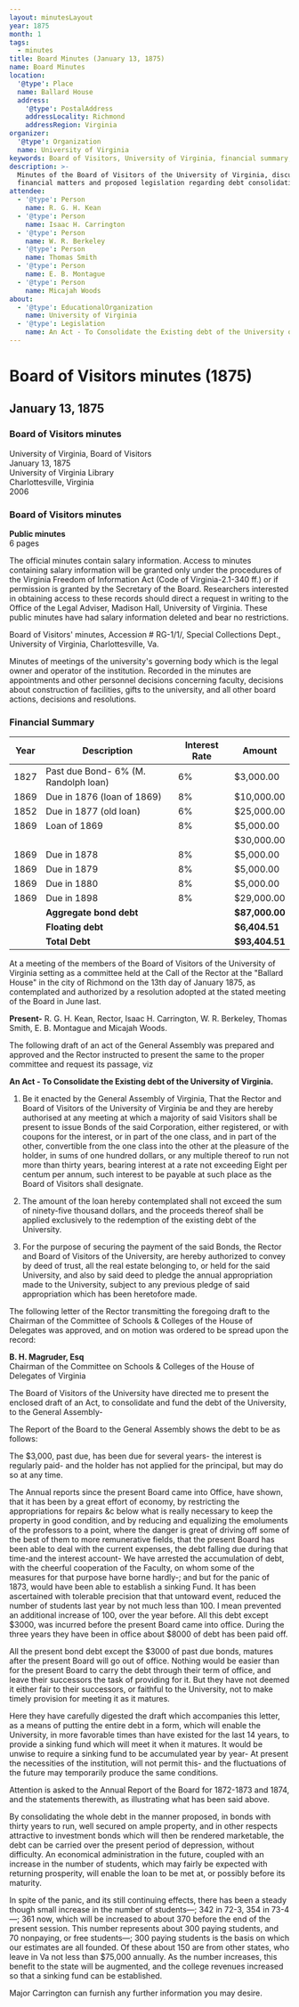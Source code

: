 ```yaml
---
layout: minutesLayout
year: 1875
month: 1
tags:
  - minutes
title: Board Minutes (January 13, 1875)
name: Board Minutes
location:
  '@type': Place
  name: Ballard House
  address:
    '@type': PostalAddress
    addressLocality: Richmond
    addressRegion: Virginia
organizer:
  '@type': Organization
  name: University of Virginia
keywords: Board of Visitors, University of Virginia, financial summary, meeting minutes
description: >-
  Minutes of the Board of Visitors of the University of Virginia, discussing
  financial matters and proposed legislation regarding debt consolidation.
attendee:
  - '@type': Person
    name: R. G. H. Kean
  - '@type': Person
    name: Isaac H. Carrington
  - '@type': Person
    name: W. R. Berkeley
  - '@type': Person
    name: Thomas Smith
  - '@type': Person
    name: E. B. Montague
  - '@type': Person
    name: Micajah Woods
about:
  - '@type': EducationalOrganization
    name: University of Virginia
  - '@type': Legislation
    name: An Act - To Consolidate the Existing debt of the University of Virginia
---
```


<!-- altadded -->
<!-- altadded -->

<!-- llmmeta -->



<!-- llmformatted -->

# Board of Visitors minutes (1875)

## January 13, 1875

### Board of Visitors minutes

University of Virginia, Board of Visitors\
January 13, 1875\
University of Virginia Library\
Charlottesville, Virginia\
2006

### Board of Visitors minutes

**Public minutes**\
6 pages

The official minutes contain salary information. Access to minutes containing salary information will be granted only under the procedures of the Virginia Freedom of Information Act (Code of Virginia-2.1-340 ff.) or if permission is granted by the Secretary of the Board. Researchers interested in obtaining access to these records should direct a request in writing to the Office of the Legal Adviser, Madison Hall, University of Virginia. These public minutes have had salary information deleted and bear no restrictions.

Board of Visitors' minutes, Accession # RG-1/1/, Special Collections Dept., University of Virginia, Charlottesville, Va.

Minutes of meetings of the university's governing body which is the legal owner and operator of the institution. Recorded in the minutes are appointments and other personnel decisions concerning faculty, decisions about construction of facilities, gifts to the university, and all other board actions, decisions and resolutions.

### Financial Summary

| Year | Description                       | Interest Rate | Amount      |
|------|-----------------------------------|---------------|-------------|
| 1827 | Past due Bond- 6% (M. Randolph loan) | 6%            | $3,000.00   |
| 1869 | Due in 1876 (loan of 1869)       | 8%            | $10,000.00  |
| 1852 | Due in 1877 (old loan)           | 6%            | $25,000.00  |
| 1869 | Loan of 1869                     | 8%            | $5,000.00   |
|      |                                   |               | $30,000.00  |
| 1869 | Due in 1878                      | 8%            | $5,000.00   |
| 1869 | Due in 1879                      | 8%            | $5,000.00   |
| 1869 | Due in 1880                      | 8%            | $5,000.00   |
| 1869 | Due in 1898                      | 8%            | $29,000.00  |
|      | **Aggregate bond debt**          |               | **$87,000.00** |
|      | **Floating debt**                |               | **$6,404.51** |
|      | **Total Debt**                   |               | **$93,404.51** |

At a meeting of the members of the Board of Visitors of the University of Virginia setting as a committee held at the Call of the Rector at the "Ballard House" in the city of Richmond on the 13th day of January 1875, as contemplated and authorized by a resolution adopted at the stated meeting of the Board in June last.

**Present-** R. G. H. Kean, Rector, Isaac H. Carrington, W. R. Berkeley, Thomas Smith, E. B. Montague and Micajah Woods.

The following draft of an act of the General Assembly was prepared and approved and the Rector instructed to present the same to the proper committee and request its passage, viz

**An Act - To Consolidate the Existing debt of the University of Virginia.**

1. Be it enacted by the General Assembly of Virginia, That the Rector and Board of Visitors of the University of Virginia be and they are hereby authorised at any meeting at which a majority of said Visitors shall be present to issue Bonds of the said Corporation, either registered, or with coupons for the interest, or in part of the one class, and in part of the other, convertible from the one class into the other at the pleasure of the holder, in sums of one hundred dollars, or any multiple thereof to run not more than thirty years, bearing interest at a rate not exceeding Eight per centum per annum, such interest to be payable at such place as the Board of Visitors shall designate.

2. The amount of the loan hereby contemplated shall not exceed the sum of ninety-five thousand dollars, and the proceeds thereof shall be applied exclusively to the redemption of the existing debt of the University.

3. For the purpose of securing the payment of the said Bonds, the Rector and Board of Visitors of the University, are hereby authorized to convey by deed of trust, all the real estate belonging to, or held for the said University, and also by said deed to pledge the annual appropriation made to the University, subject to any previous pledge of said appropriation which has been heretofore made.

The following letter of the Rector transmitting the foregoing draft to the Chairman of the Committee of Schools & Colleges of the House of Delegates was approved, and on motion was ordered to be spread upon the record:

**B. H. Magruder, Esq**\
Chairman of the Committee on Schools & Colleges of the House of Delegates of Virginia

The Board of Visitors of the University have directed me to present the enclosed draft of an Act, to consolidate and fund the debt of the University, to the General Assembly-

The Report of the Board to the General Assembly shows the debt to be as follows:

The $3,000, past due, has been due for several years- the interest is regularly paid- and the holder has not applied for the principal, but may do so at any time.

The Annual reports since the present Board came into Office, have shown, that it has been by a great effort of economy, by restricting the appropriations for repairs \&c below what is really necessary to keep the property in good condition, and by reducing and equalizing the emoluments of the professors to a point, where the danger is great of driving off some of the best of them to more remunerative fields, that the present Board has been able to deal with the current expenses, the debt falling due during that time-and the interest account- We have arrested the accumulation of debt, with the cheerful cooperation of the Faculty, on whom some of the measures for that purpose have borne hardly-; and but for the panic of 1873, would have been able to establish a sinking Fund. It has been ascertained with tolerable precision that that untoward event, reduced the number of students last year by not much less than 100. I mean prevented an additional increase of 100, over the year before. All this debt except $3000, was incurred before the present Board came into office. During the three years they have been in office about $8000 of debt has been paid off.

All the present bond debt except the $3000 of past due bonds, matures after the present Board will go out of office. Nothing would be easier than for the present Board to carry the debt through their term of office, and leave their successors the task of providing for it. But they have not deemed it either fair to their successors, or faithful to the University, not to make timely provision for meeting it as it matures.

Here they have carefully digested the draft which accompanies this letter, as a means of putting the entire debt in a form, which will enable the University, in more favorable times than have existed for the last 14 years, to provide a sinking fund which will meet it when it matures. It would be unwise to require a sinking fund to be accumulated year by year- At present the necessities of the institution, will not permit this- and the fluctuations of the future may temporarily produce the same conditions.

Attention is asked to the Annual Report of the Board for 1872-1873 and 1874, and the statements therewith, as illustrating what has been said above.

By consolidating the whole debt in the manner proposed, in bonds with thirty years to run, well secured on ample property, and in other respects attractive to investment bonds which will then be rendered marketable, the debt can be carried over the present period of depression, without difficulty. An economical administration in the future, coupled with an increase in the number of students, which may fairly be expected with returning prosperity, will enable the loan to be met at, or possibly before its maturity.

In spite of the panic, and its still continuing effects, there has been a steady though small increase in the number of students—; 342 in 72-3, 354 in 73-4—; 361 now, which will be increased to about 370 before the end of the present session. This number represents about 300 paying students, and 70 nonpaying, or free students—; 300 paying students is the basis on which our estimates are all founded. Of these about 150 are from other states, who leave in Va not less than $75,000 annually. As the number increases, this benefit to the state will be augmented, and the college revenues increased so that a sinking fund can be established.

Major Carrington can furnish any further information you may desire.
